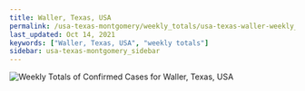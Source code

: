 ```yaml
---
title: Waller, Texas, USA
permalink: /usa-texas-montgomery/weekly_totals/usa-texas-waller-weekly_totals.html
last_updated: Oct 14, 2021
keywords: ["Waller, Texas, USA", "weekly totals"]
sidebar: usa-texas-montgomery_sidebar
---
```


![Weekly Totals of Confirmed Cases for Waller, Texas, USA](/covid_tracker/images/graphs/usa-texas-waller-weekly_totals_graph.png)

